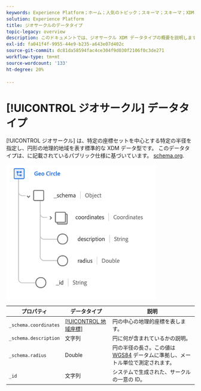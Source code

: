 ```yaml
---
keywords: Experience Platform；ホーム；人気のトピック；スキーマ；スキーマ；XDM；フィールド；スキーマ；スキーマ；ジオ；サークル；データ型；データ型；
solution: Experience Platform
title: ジオサークルのデータタイプ
topic-legacy: overview
description: このドキュメントでは、ジオサークル XDM データタイプの概要を説明します。
exl-id: fa041f4f-9955-44e9-b235-a643e07d402c
source-git-commit: dc81da58594fac4ce304f9d030f2106f0c3de271
workflow-type: tm+mt
source-wordcount: '133'
ht-degree: 20%

---
```


# [!UICONTROL ジオサークル] データタイプ

[!UICONTROL ジオサークル] は、特定の座標セットを中心とする特定の半径を指定し、円形の地理的地域を表す標準的な XDM データ型です。 このデータタイプは、に記載されているパブリック仕様に基づいています。 [schema.org](https://schema.org/GeoCircle).

<img src="../images/data-types/geo-circle.png" width="400" /><br />

| プロパティ | データタイプ | 説明 |
| --- | --- | --- |
| `_schema.coordinates` | [[!UICONTROL 地域座標]](./geo-coordinates.md) | 円の中心の地理的座標を表します。 |
| `_schema.description` | 文字列 | 円に何が含まれているかの説明。 |
| `_schema.radius` | Double | 円の半径の長さ。この値は [WGS84](https://gisgeography.com/wgs84-world-geodetic-system/) データムに準拠し、メートル単位で測定されます。 |
| `_id` | 文字列 | システムで生成された、サークルの一意の ID。 |

